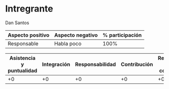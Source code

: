 # Intregrante
Dan Santos

|   Aspecto positivo            |   Aspecto negativo    |   % participación     |
|-------------------------------|-----------------------|-----------------------|
|         Responsable           |       Habla poco      |           100%        |




|Asistencia y puntualidad|Integración|Responsabilidad|Contribución|Resolución de conflictos|
|------------------------|-----------|---------------|------------|------------------------|
|            +0          |    +0     |       +0      |     +0     |          +0            |


